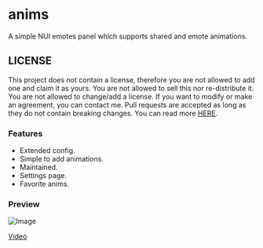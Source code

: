 # anims
A simple NUI emotes panel which supports shared and emote animations.

## LICENSE
This project does not contain a license, therefore you are not allowed to add one and claim it as yours. You are not allowed to sell this nor re-distribute it. You are not allowed to change/add a license. If you want to modify or make an agreement, you can contact me. Pull requests are accepted as long as they do not contain breaking changes. You can read more [HERE](https://opensource.stackexchange.com/questions/1720/what-can-i-assume-if-a-publicly-published-project-has-no-license).

### Features
- Extended config.
- Simple to add animations.
- Maintained.
- Settings page.
- Favorite anims.


### Preview
![Image](https://i.imgur.com/rZdEX9C.png)

[Video](https://youtu.be/Gvf9gW8KUdg)